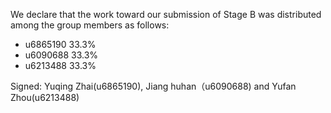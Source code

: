 We declare that the work toward our submission of Stage B was distributed among the group members as follows:

* u6865190 33.3%
* u6090688 33.3%
* u6213488 33.3%

Signed: Yuqing Zhai(u6865190),  Jiang huhan（u6090688) and  Yufan Zhou(u6213488)

